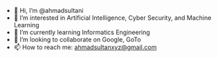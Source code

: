 - 👋 Hi, I’m @ahmadsultani
- 👀 I’m interested in Artificial Intelligence, Cyber Security, and Machine Learning
- 🌱 I’m currently learning Informatics Engineering
- 💞️ I’m looking to collaborate on Google, GoTo
- 📫 How to reach me:
     ahmadsultanxyz@gmail.com

<!---
ahmadsultani/ahmadsultani is a ✨ special ✨ repository because its `README.md` (this file) appears on your GitHub profile.
You can click the Preview link to take a look at your changes.
--->
